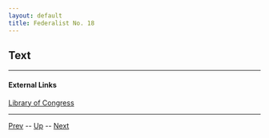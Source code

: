 ```yaml
---
layout: default
title: Federalist No. 18
---
```


## Text

---
#### External Links
[Library of Congress]()

---

[Prev](17.md) -- [Up](README.md) -- [Next](19.md)
